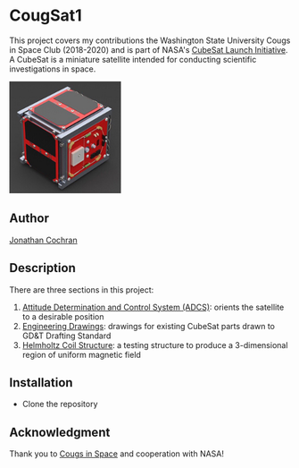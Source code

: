 # CougSat1

This project covers my contributions the Washington State University Cougs in Space Club (2018-2020) and is part of NASA's [CubeSat Launch Initiative](https://nasa.gov/kennedy/launch-services-program/cubesat-launch-initiative).
A CubeSat is a miniature satellite intended for conducting scientific investigations in space.

<img src="docs/ref/cougsat_picture.PNG" alt="cougsat" width="200"/>

## Author

[Jonathan Cochran](https://github.com/ionzzu)

## Description

There are three sections in this project:
1. [Attitude Determination and Control System (ADCS)](adcs): orients the satellite to a desirable position
2. [Engineering Drawings](engineering_drawings): drawings for existing CubeSat parts drawn to GD&T Drafting Standard
3. [Helmholtz Coil Structure](helmholtz_coil_structure): a testing structure to produce a 3-dimensional region of uniform magnetic field

## Installation

- Clone the repository

## Acknowledgment

Thank you to [Cougs in Space](https://cis.vcea.wsu.edu) and cooperation with NASA!
